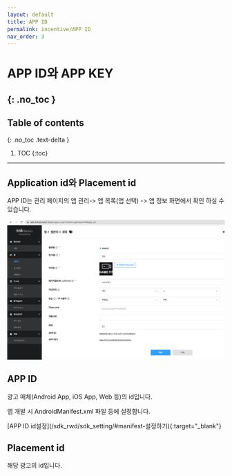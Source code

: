 ```yaml
---
layout: default
title: APP ID
permalink: incentive/APP ID
nav_order: 3
---
```


# APP ID와 APP KEY
{: .no_toc }
---
## Table of contents
{: .no_toc .text-delta }

1. TOC
{:toc}
---

## Application id와 Placement id
APP ID는 관리 페이지의 앱 관리-> 앱 목록(앱 선택) -> 앱 정보 화면에서 확인 하실 수 있습니다.


![appid_placementid](/assets/incentive/incentive_5.png)



## APP ID

광고 매체(Android App, iOS App, Web 등)의 id입니다.

<p>앱 개발 시 AndroidManifest.xml 파일 등에 설정합니다.</p>
[APP ID id설정](/sdk_rwd/sdk_setting/#manifest-설정하기){:target="_blank"}

## Placement id
해당 광고의 id입니다.
